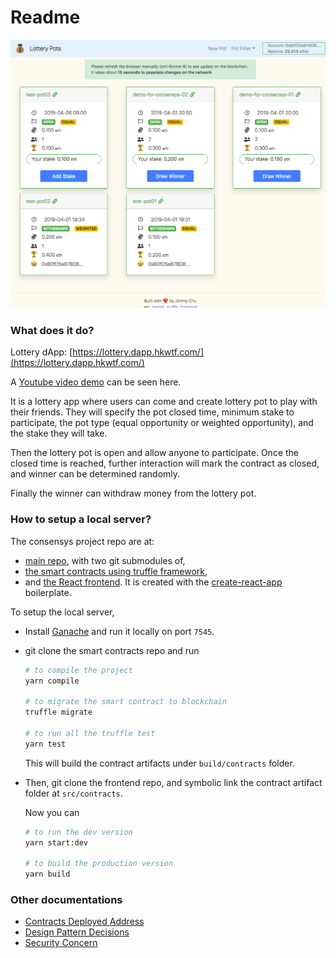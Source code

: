 # Readme

![Lottery Pot Screenshot](./assets/lottery-pot-ss01.png)

### What does it do?

Lottery dApp: [https://lottery.dapp.hkwtf.com/](https://lottery.dapp.hkwtf.com/)

A [Youtube video demo](https://youtu.be/YLab2Zu-Yeg) can be seen here.

It is a lottery app where users can come and create lottery pot to play with their friends. They will specify the pot closed time, minimum stake to participate, the pot type (equal opportunity or weighted opportunity), and the stake they will take.

Then the lottery pot is open and allow anyone to participate. Once the closed time is reached, further interaction will mark the contract as closed, and winner can be determined randomly.

Finally the winner can withdraw money from the lottery pot.

### How to setup a local server?

The consensys project repo are at:

- [main repo](https://github.com/dev-bootcamp-2019/final-project-jimmychu0807), with two git submodules of,
- [the smart contracts using truffle framework](https://github.com/jimmychu0807/final-project-truffle),
- and [the React frontend](https://github.com/jimmychu0807/final-project-www). It is created with the [create-react-app](https://github.com/facebook/create-react-app) boilerplate.

To setup the local server,

- Install [Ganache](https://truffleframework.com/ganache) and run it locally on port `7545`.

- git clone the smart contracts repo and run

    ```sh
    # to compile the project
    yarn compile

    # to migrate the smart contract to blockchain
    truffle migrate

    # to run all the truffle test
    yarn test
    ```

  This will build the contract artifacts under `build/contracts` folder.

- Then, git clone the frontend repo, and symbolic link the contract artifact folder at `src/contracts`.

  Now you can

    ```sh
    # to run the dev version
    yarn start:dev

    # to build the production version
    yarn build
    ```

### Other documentations

- [Contracts Deployed Address](./deployed_address.txt)
- [Design Pattern Decisions](./design_pattern_decisions.md)
- [Security Concern](./avoiding_common_attacks.md)
